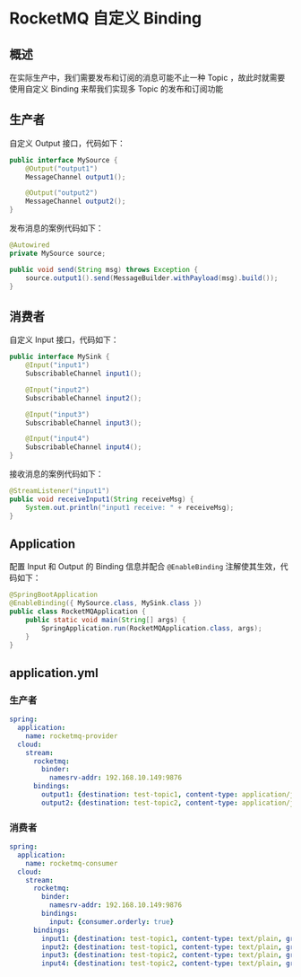 # RocketMQ 自定义 Binding

## 概述

在实际生产中，我们需要发布和订阅的消息可能不止一种 Topic ，故此时就需要使用自定义 Binding 来帮我们实现多 Topic 的发布和订阅功能

## 生产者

自定义 Output 接口，代码如下：

```java
public interface MySource {
    @Output("output1")
    MessageChannel output1();

    @Output("output2")
    MessageChannel output2();
}
```



发布消息的案例代码如下：

```java
@Autowired
private MySource source;

public void send(String msg) throws Exception {
    source.output1().send(MessageBuilder.withPayload(msg).build());
}
```



## 消费者

自定义 Input 接口，代码如下：

```java
public interface MySink {
    @Input("input1")
    SubscribableChannel input1();

    @Input("input2")
    SubscribableChannel input2();

    @Input("input3")
    SubscribableChannel input3();

    @Input("input4")
    SubscribableChannel input4();
}
```



接收消息的案例代码如下：

```java
@StreamListener("input1")
public void receiveInput1(String receiveMsg) {
    System.out.println("input1 receive: " + receiveMsg);
}
```



## Application

配置 Input 和 Output 的 Binding 信息并配合 `@EnableBinding` 注解使其生效，代码如下：

```java
@SpringBootApplication
@EnableBinding({ MySource.class, MySink.class })
public class RocketMQApplication {
	public static void main(String[] args) {
		SpringApplication.run(RocketMQApplication.class, args);
	}
}
```



## application.yml

### 生产者

```yaml
spring:
  application:
    name: rocketmq-provider
  cloud:
    stream:
      rocketmq:
        binder:
          namesrv-addr: 192.168.10.149:9876
      bindings:
        output1: {destination: test-topic1, content-type: application/json}
        output2: {destination: test-topic2, content-type: application/json}
```



### 消费者

```yaml
spring:
  application:
    name: rocketmq-consumer
  cloud:
    stream:
      rocketmq:
        binder:
          namesrv-addr: 192.168.10.149:9876
        bindings:
          input: {consumer.orderly: true}
      bindings:
        input1: {destination: test-topic1, content-type: text/plain, group: test-group, consumer.maxAttempts: 1}
        input2: {destination: test-topic1, content-type: text/plain, group: test-group, consumer.maxAttempts: 1}
        input3: {destination: test-topic2, content-type: text/plain, group: test-group, consumer.maxAttempts: 1}
        input4: {destination: test-topic2, content-type: text/plain, group: test-group, consumer.maxAttemp
```